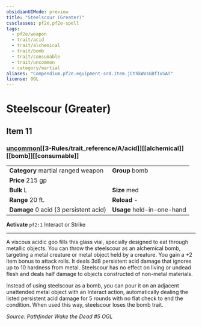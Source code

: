 ```yaml
---
obsidianUIMode: preview
title: "Steelscour (Greater)"
cssclasses: pf2e,pf2e-spell
tags:
  - pf2e/weapon
  - trait/acid
  - trait/alchemical
  - trait/bomb
  - trait/consumable
  - trait/uncommon
  - category/martial
aliases: "Compendium.pf2e.equipment-srd.Item.jCthkWVsGBfTxSAT"
license: OGL
---
```

# Steelscour (Greater)
## Item 11
### [uncommon](uncommon "Uncommon Rarity Trait")[[3-Rules/trait_reference/A/acid]][[alchemical]][[bomb]][[consumable]]

|  |  |
| -- | -- |
| **Category** martial ranged weapon | **Group** bomb |
| **Price** 215 gp |  |
| **Bulk** L | **Size** med |
|**Range** 20 ft.| **Reload** -|
| **Damage** 0 acid (3 persistent acid) | **Usage** held-in-one-hand |



**Activate** `pf2:1` Interact or Strike

* * *

A viscous acidic goo fills this glass vial, specially designed to eat through metallic objects. You can throw the steelscour as an alchemical bomb, targeting a metal creature or metal object held by a creature. You gain a +2 item bonus to attack rolls. It deals 3d8 persistent acid damage that ignores up to 10 hardness from metal. Steelscour has no effect on living or undead flesh and deals half damage to objects constructed of non-metal materials.

Instead of using steelscour as a bomb, you can pour it on an adjacent unattended metal object with an Interact action, automatically dealing the listed persistent acid damage for 5 rounds with no flat check to end the condition. When used this way, steelscour loses the bomb trait.

*Source: Pathfinder Wake the Dead #5*
*OGL*